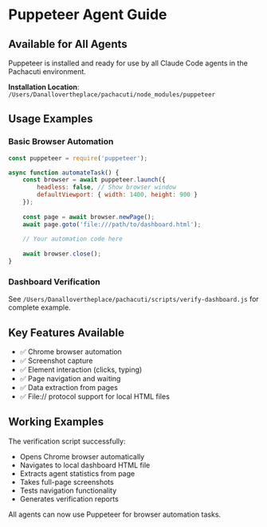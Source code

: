 # Puppeteer Agent Guide

## Available for All Agents

Puppeteer is installed and ready for use by all Claude Code agents in the Pachacuti environment.

**Installation Location**: `/Users/Danallovertheplace/pachacuti/node_modules/puppeteer`

## Usage Examples

### Basic Browser Automation
```javascript
const puppeteer = require('puppeteer');

async function automateTask() {
    const browser = await puppeteer.launch({
        headless: false, // Show browser window
        defaultViewport: { width: 1400, height: 900 }
    });
    
    const page = await browser.newPage();
    await page.goto('file:///path/to/dashboard.html');
    
    // Your automation code here
    
    await browser.close();
}
```

### Dashboard Verification
See `/Users/Danallovertheplace/pachacuti/scripts/verify-dashboard.js` for complete example.

## Key Features Available

- ✅ Chrome browser automation
- ✅ Screenshot capture 
- ✅ Element interaction (clicks, typing)
- ✅ Page navigation and waiting
- ✅ Data extraction from pages
- ✅ File:// protocol support for local HTML files

## Working Examples

The verification script successfully:
- Opens Chrome browser automatically  
- Navigates to local dashboard HTML file
- Extracts agent statistics from page
- Takes full-page screenshots
- Tests navigation functionality
- Generates verification reports

All agents can now use Puppeteer for browser automation tasks.